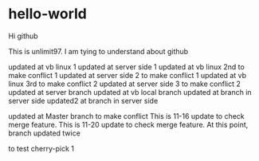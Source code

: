 # hello-world
Hi github

This is unlimit97. I am tying to understand about github

updated at vb linux 1
updated at server side 1
updated at vb linux 2nd to make conflict 1
updated at server side 2 to make conflict 1
updated at vb linux 3rd to make conflict 2
updated at server side 3 to make conflict 2
updated at server branch
updated at vb local branch
updated at branch in server side
updated2 at branch in server side

updated at Master branch to make conflict
This is 11-16 update to check merge feature.
This is 11-20 update to check merge feature. At this point, branch updated twice

to test cherry-pick 1
